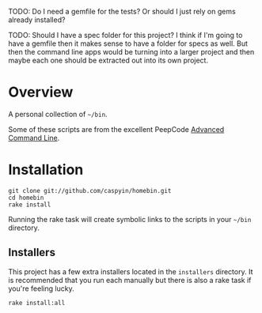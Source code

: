 
TODO: Do I need a gemfile for the tests? Or should I just rely on gems already
      installed? 

TODO: Should I have a spec folder for this project? I think if I'm going to have a gemfile then it
makes sense to have a folder for specs as well. But then the command line apps would be turning into
a larger project and then maybe each one should be extracted out into its own project.

Overview
========

A personal collection of `~/bin`.

Some of these scripts are from the excellent PeepCode [Advanced Command
Line](https://peepcode.com/products/advanced-command-line).

Installation
============

    git clone git://github.com/caspyin/homebin.git
    cd homebin
    rake install

Running the rake task will create symbolic links to the scripts in your `~/bin`
directory.

Installers
----------

This project has a few extra installers located in the `installers` directory.
It is recommended that you run each manually but there is also a rake task if
you're feeling lucky.

    rake install:all

